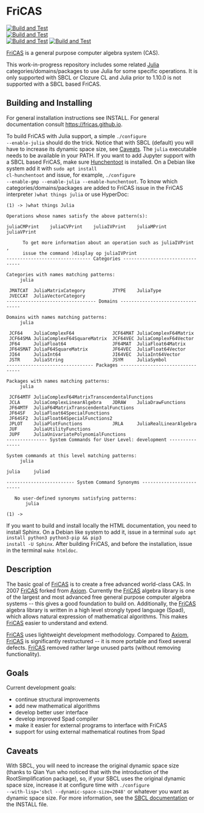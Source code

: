 # FriCAS

[![Build and Test](https://github.com/gvanuxem/fricas/tree/jlfricas/actions/workflows/linuxJulia_sbcl.yml/badge.svg)](https://github.com/gvanuxem/fricas/tree/jlfricas/actions/workflows/linuxJulia_sbcl.yml)\
[![Build and Test](https://github.com/gvanuxem/fricas/tree/jlfricas/actions/workflows/linuxJulia_ccl.yml/badge.svg)](https://github.com/gvanuxem/fricas/tree/jlfricas/actions/workflows/linuxJulia_ccl.yml)\
[![Build and Test](https://github.com/gvanuxem/fricas/tree/jlfricas/actions/workflows/macOSJulia_sbcl.yml/badge.svg)](https://github.com/gvanuxem/fricas/tree/jlfricas/actions/workflows/macOSJulia_sbcl.yml)
[![Build and Test](https://github.com/gvanuxem/fricas/tree/jlfricas/actions/workflows/windowsJulia_sbcl.yml/badge.svg)](https://github.com/gvanuxem/fricas/tree/jlfricas/actions/workflows/windowsJulia_sbcl.yml)

[FriCAS](https://fricas.github.io) is a general purpose computer algebra
system (CAS).

This work-in-progress repository includes some related [Julia](https://julialang.org)
categories/domains/packages to use Julia for some specific operations.
It is only supported with SBCL or Clozure CL and Julia prior to 1.10.0 is
not supported with a SBCL based FriCAS.

## Building and Installing

For general installation instructions see INSTALL. For general documentation
consult <https://fricas.github.io>.

To build FriCAS with Julia support, a simple
<code>./configure --enable-julia</code> should do the trick.
Notice that with SBCL (default) you will have to increase its dynamic space size, see [Caveats](#caveats).
The <code>julia</code> executable needs to be available in your PATH.
If you want to add Jupyter support with a SBCL based FriCAS, make sure [Hunchentoot](https://edicl.github.io/hunchentoot/) is installed.
On a Debian like system add it with <code>sudo apt install cl-hunchentoot</code>
and issue, for example,
<code>./configure --enable-gmp --enable-julia --enable-hunchentoot</code>.
To know which categories/domains/packages are added to FriCAS issue in the
FriCAS interpreter <code>)what things julia</code> or use HyperDoc:

```
(1) -> )what things Julia

Operations whose names satisfy the above pattern(s):

juliaCMPrint    juliaCVPrint    juliaIVPrint    juliaMPrint
juliaVPrint

      To get more information about an operation such as juliaIVPrint ,
      issue the command )display op juliaIVPrint
------------------------------- Categories --------------------------------

Categories with names matching patterns:
     julia

 JMATCAT  JuliaMatrixCategory          JTYPE    JuliaType
 JVECCAT  JuliaVectorCategory
--------------------------------- Domains ---------------------------------

Domains with names matching patterns:
     julia

 JCF64    JuliaComplexF64              JCF64MAT JuliaComplexF64Matrix
 JCF64SMA JuliaComplexF64SquareMatrix  JCF64VEC JuliaComplexF64Vector
 JF64     JuliaFloat64                 JF64MAT  JuliaFloat64Matrix
 JF64SMAT JuliaF64SquareMatrix         JF64VEC  JuliaFloat64Vector
 JI64     JuliaInt64                   JI64VEC  JuliaInt64Vector
 JSTR     JuliaString                  JSYM     JuliaSymbol
-------------------------------- Packages ---------------------------------

Packages with names matching patterns:
     julia

 JCF64MTF JuliaComplexF64MatrixTranscendentalFunctions
 JCLA     JuliaComplexLinearAlgebra    JDRAW    JuliaDrawFunctions
 JF64MTF  JuliaF64MatrixTranscendentalFunctions
 JF64SF   JuliaFloat64SpecialFunctions
 JF64SF2  JuliaFloat64SpecialFunctions2
 JPLOT    JuliaPlotFunctions           JRLA     JuliaRealLinearAlgebra
 JUF      JuliaUtilityFunctions
 JUPF     JuliaUnivariatePolynomialFunctions
--------------- System Commands for User Level: development ---------------

System commands at this level matching patterns:
     julia

julia     juliad

------------------------- System Command Synonyms -------------------------

   No user-defined synonyms satisfying patterns:
       julia

(1) ->
```

If you want to build and install locally the HTML documentation,
you need to install Sphinx. On a Debian like system to add it, issue in a
terminal <code>sudo apt install python3 python3-pip && pip3 install -U Sphinx</code>.
After building FriCAS, and before the installation, issue in the terminal
<code>make htmldoc</code>.

## Description

The basic goal of [FriCAS](https://fricas.github.io) is to create a free
advanced world-class CAS. In 2007 [FriCAS](https://fricas.github.io)
forked from [Axiom](http://axiom-developer.org). Currently the
[FriCAS](https://fricas.github.io) algebra library is one of the largest
and most advanced free general purpose computer algebra systems \-- this
gives a good foundation to build on. Additionally, the
[FriCAS](https://fricas.github.io) algebra library is written in a high
level strongly typed language (Spad), which allows natural expression of
mathematical algorithms. This makes [FriCAS](https://fricas.github.io)
easier to understand and extend.

[FriCAS](https://fricas.github.io) uses lightweight development
methodology. Compared to [Axiom](http://axiom-developer.org),
[FriCAS](https://fricas.github.io) is significantly restructured \-- it
is more portable and fixed several defects.
[FriCAS](https://fricas.github.io) removed rather large unused parts
(without removing functionality).

## Goals

Current development goals:

-   continue structural improvements
-   add new mathematical algorithms
-   develop better user interface
-   develop improved Spad compiler
-   make it easier for external programs to interface with FriCAS
-   support for using external mathematical routines from Spad

## Caveats

With SBCL, you will need to increase the original dynamic space size (thanks to Qian Yun who noticed that with the introduction of the RootSimplification package), so, if your SBCL uses the original dynamic space size, increase it at configure time with <code>./configure --with-lisp='sbcl --dynamic-space-size=2048'</code> or whatever you want as dynamic space size. For more information, see the [SBCL documentation](https://www.sbcl.org/manual/index.html) or the INSTALL file.
